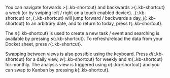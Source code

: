 You can navigate forwards *&gt;*{:.kb-shortcut} and backwards *&gt;*{:.kb-shortcut} a week (or by swiping left / right on a touch enabled device). *.*{:.kb-shortcut} or *,*{:.kb-shortcut} will jump forward / backwards a day, *j*{:.kb-shortcut} to an arbitrary date, and to return to today, press *t*{:.kb-shortcut}.

The *n*{:.kb-shortcut} is used to create a new task / event and searching is available by pressing *s*{:.kb-shortcut}. To refresh/reload the data from your Docket sheet, press *r*{:.kb-shortcut}.

Swapping between views is also possible using the keyboard. Press *d*{:.kb-shortcut} for a daily view, *w*{:.kb-shortcut} for weekly and *m*{:.kb-shortcut} for monthly. The analysis view is triggered using *a*{:.kb-shortcut} and you can swap to Kanban by pressing *k*{:.kb-shortcut}.